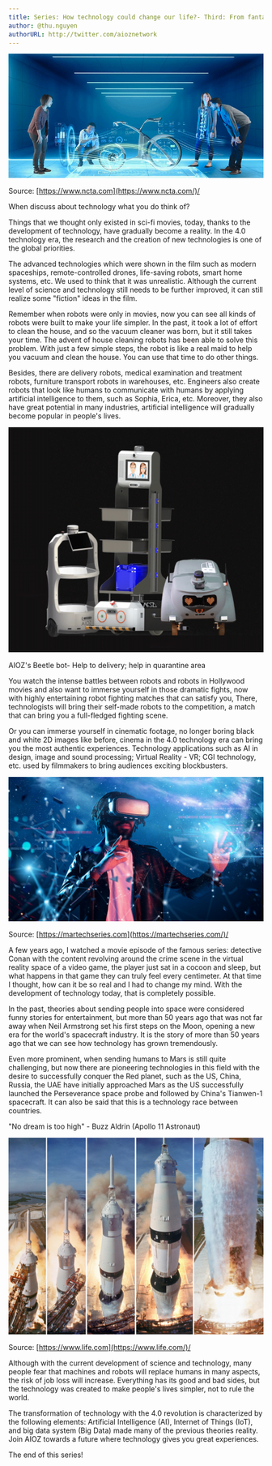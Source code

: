```yaml
---
title: Series: How technology could change our life?- Third: From fantasy to reality
author: @thu.nguyen
authorURL: http://twitter.com/aioznetwork
---
```


![assets/2021-06-18-fantasy-to-reality/774-holodeck.gif](assets/2021-06-18-fantasy-to-reality/774-holodeck.gif)

Source: [https://www.ncta.com](https://www.ncta.com/)/

When discuss about technology what you do think of?

Things that we thought only existed in sci-fi movies, today, thanks to the development of technology, have gradually become a reality. In the 4.0 technology era, the research and the creation of new technologies is one of the global priorities.

The advanced technologies which were shown in the film such as modern spaceships, remote-controlled drones, life-saving robots, smart home systems, etc. We used to think that it was unrealistic. Although the current level of science and technology still needs to be further improved, it can still realize some "fiction" ideas in the film.

Remember when robots were only in movies, now you can see all kinds of robots were built to make your life simpler. In the past, it took a lot of effort to clean the house, and so the vacuum cleaner was born, but it still takes your time. The advent of house cleaning robots has been able to solve this problem. With just a few simple steps, the robot is like a real maid to help you vacuum and clean the house. You can use that time to do other things.

Besides, there are delivery robots, medical examination and treatment robots, furniture transport robots in warehouses, etc. Engineers also create robots that look like humans to communicate with humans by applying artificial intelligence to them, such as Sophia, Erica, etc. Moreover, they also have great potential in many industries, artificial intelligence will gradually become popular in people's lives.

![assets/2021-06-18-fantasy-to-reality/Robots_beetle.png](assets/2021-06-18-fantasy-to-reality/Robots_beetle.png)

AIOZ's Beetle bot- Help to delivery; help in quarantine area

You watch the intense battles between robots and robots in Hollywood movies and also want to immerse yourself in those dramatic fights, now with highly entertaining robot fighting matches that can satisfy you, There, technologists will bring their self-made robots to the competition, a match that can bring you a full-fledged fighting scene.

Or you can immerse yourself in cinematic footage, no longer boring black and white 2D images like before, cinema in the 4.0 technology era can bring you the most authentic experiences. Technology applications such as AI in design, image and sound processing; Virtual Reality - VR; CGI technology, etc. used by filmmakers to bring audiences exciting blockbusters.

![assets/2021-06-18-fantasy-to-reality/Virtual-Reality-is-Set-to-Impact-More-than-Just-Marketing-2.jpeg](assets/2021-06-18-fantasy-to-reality/Virtual-Reality-is-Set-to-Impact-More-than-Just-Marketing-2.jpeg)

Source: [https://martechseries.com](https://martechseries.com/)/

A few years ago, I watched a movie episode of the famous series: detective Conan with the content revolving around the crime scene in the virtual reality space of a video game, the player just sat in a cocoon and sleep, but what happens in that game they can truly feel every centimeter. At that time I thought, how can it be so real and I had to change my mind. With the development of technology today, that is completely possible.

In the past, theories about sending people into space were considered funny stories for entertainment, but more than 50 years ago that was not far away when Neil Armstrong set his first steps on the Moon, opening a new era for the world's spacecraft industry. It is the story of more than 50 years ago that we can see how technology has grown tremendously.

Even more prominent, when sending humans to Mars is still quite challenging, but now there are pioneering technologies in this field with the desire to successfully conquer the Red planet, such as the US, China, Russia, the UAE have initially approached Mars as the US successfully launched the Perseverance space probe and followed by China's Tianwen-1 spacecraft. It can also be said that this is a technology race between countries.

"No dream is too high" - Buzz Aldrin (Apollo 11 Astronaut)

![assets/2021-06-18-fantasy-to-reality/140709-apollo-11-liftoff-composite1.jpeg](assets/2021-06-18-fantasy-to-reality/140709-apollo-11-liftoff-composite1.jpeg)

Source: [https://www.life.com](https://www.life.com/)/

Although with the current development of science and technology, many people fear that machines and robots will replace humans in many aspects, the risk of job loss will increase. Everything has its good and bad sides, but the technology was created to make people's lives simpler, not to rule the world.

The transformation of technology with the 4.0 revolution is characterized by the following elements: Artificial Intelligence (AI), Internet of Things (IoT), and big data system (Big Data) made many of the previous theories reality. Join AIOZ towards a future where technology gives you great experiences.

The end of this series!
